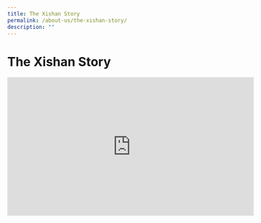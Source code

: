 ```yaml
---
title: The Xishan Story
permalink: /about-us/the-xishan-story/
description: ""
---
```

# **The Xishan Story**

<iframe width="560" height="315" src="https://www.youtube.com/embed/ba7uSLXS2Iw" title="YouTube video player" frameborder="0" allow="accelerometer; autoplay; clipboard-write; encrypted-media; gyroscope; picture-in-picture; web-share" allowfullscreen></iframe>